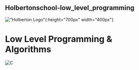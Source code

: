 ## Holbertonschool-low_level_programming

!["Holberton Logo"](https://techcrunch.com/wp-content/uploads/2015/11/holberton-logo-horizontal.jpg?w=730&crop=1){:height="700px" width="400px"}

# Low Level Programming & Algorithms

![C](https://github.com/yook00627/holbertonschool-low_level_programming/blob/master/c-programming.png)

